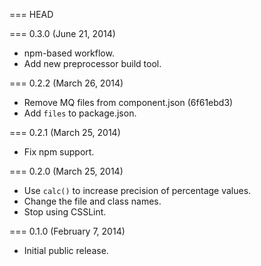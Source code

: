 === HEAD

=== 0.3.0 (June 21, 2014)

* npm-based workflow.
* Add new preprocessor build tool.

=== 0.2.2 (March 26, 2014)

* Remove MQ files from component.json (6f61ebd3)
* Add `files` to package.json.

=== 0.2.1 (March 25, 2014)

* Fix npm support.

=== 0.2.0 (March 25, 2014)

* Use `calc()` to increase precision of percentage values.
* Change the file and class names.
* Stop using CSSLint.

=== 0.1.0 (February 7, 2014)

* Initial public release.
